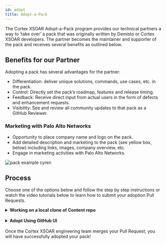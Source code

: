 ```yaml
---
id: adopt 
title: Adopt-a-Pack 
---
```


The Cortex XSOAR Adopt-a-Pack program provides our technical partners a way to ‘take over’ a pack that was originally written by Demisto or Cortex XSOAR developers. The partner becomes the maintainer and supporter of the pack and receives several benefits as outlined below.

## Benefits for our Partner
Adopting a pack has several advantages for the partner:
- Differentiation: deliver unique solutions, commands, use cases, etc. in the pack.
- Control: Directly set the pack’s roadmap, features and release timing.
- Feedback: Receive direct input from actual users in the form of defects and enhancement requests.
- Visibility: See and review all community updates to that pack as a GitHub Reviewer.

### Marketing with Palo Alto Networks
- Opportunity to place company name and logo on the pack.
- Add detailed description and marketing to the pack (see yellow box, below) including links, images, company overview, etc. 
- Engage in marketing activities with Palo Alto Networks.

![pack example cyren](/doc_imgs/partners/packexample_cyren.png)

## Process
Choose one of the options below and follow the step by step instructions or watch the video tutorials below to learn how to submit your adoption Pull Requests. 

<details><summary><strong>Working on a local clone of Content repo</strong></summary>
<div>

<br/>

These methods assume that you have already [forked the Content repository](https://xsoar.pan.dev/docs/tutorials/tut-setup-dev#step-2-fork-the-github-repo) and [cloned the fork onto your local machine](https://xsoar.pan.dev/docs/tutorials/tut-setup-dev#step-3-clone-the-github-fork-locally).
Choose either one of the methods below to start or complete adoption.

<br/>
<details><summary><strong>Adopt Using Helper Script</strong></summary>

<br/>

<div>This script will automatically perform the necessary steps to create an adoption PR.

**Note:** The script is supported for Ubuntu and Mac OS. If you encounter any issues, please consult with your Partner Success representative.

**Requirements:**
Before using this automation, make sure you have [`git`](https://git-scm.com/downloads) and [`python3`](https://www.python.org/downloads/) installed and in your `PATH`. This script will install [`demisto-sdk`](https://github.com/demisto/demisto-sdk#installation) python package if it does not exist in your environment.

Follow the steps below to adopt using the helper script:

1. Inside your terminal, change your working directory to the root of the Content repository. This is the location where you [cloned the forked `content` repository](https://xsoar.pan.dev/docs/tutorials/tut-setup-dev#step-3-clone-the-github-fork-locally).

2. Look for the pack you want to adopt under the `Packs/` directory. You will use the folder name as the second argument to the `adopt_pack.bash` script. 
3. Run the following bash script.
```
./Utils/adopt_pack.bash start <MyPackName>
```

For example, if we wanted to start adopting the `HelloWorld` Pack, we would run the following command:

```bash
./Utils/adopt_pack.bash start HelloWorld
Initializing Pack Adoption...
✓ Detected OS 'Mac OS'.
✓ Dependency 'git' found.
✓ Dependency 'python3' found.
✓ Dependency 'demisto-sdk' found.
✓ All dependencies met.
✓ Found git repository in '~/dev/demisto/fork/content'.
✓ Pack 'HelloWorld' exists.
✗ Not on master/main branch.
        - No untracked changes done, attempting to checkout to master/main branch...
        - Checking out master branch...
        - Branch 'partner-HelloWorld-adopt-start' exists, will be deleted and recreated...
        - ✓ Branch 'partner-HelloWorld-adopt-start' deleted
✓ Branch 'partner-HelloWorld-adopt-start' created.
✓ Pack version bumped to "1.2.12" in '~/dev/demisto/fork/content/Packs/HelloWorld/pack_metadata.json'
✓ Release note created in 'Packs/HelloWorld/ReleaseNotes/1_2_12.md'
✓ Release note '1_2_12.md' updated.
✓ Adoption start message added to README.md
✓ Changes committed.
✓ Branch pushed upstream.

All done here!

Please visit ====> https://github.com/me/content/pull/new/partner-HelloWorld-adopt-start <==== and fill out the Pull Request details to complete the adoption process
```

**After 90 days**

Be sure to prepare the following items as you will be prompted to submit those as part of the flow:

- Your organization/company's name.
- A link to your organization's support site.
- Email address for your organization's support.
- A link to download your [author image](https://xsoar.pan.dev/docs/packs/packs-format#author_imagepng). If no link is supplied, you will be asked to add it manually to `content/packs/$PACK/Author_image.png`

Then run the following script to complete the adoption:

```bash
./Utils/adopt_pack.bash complete HelloWorld
Initializing Pack Adoption...
✓ Detected OS 'Mac OS'.
✓ Dependency 'git' found.
✓ Dependency 'python3' found.
✓ Dependency 'demisto-sdk' found.
✓ All dependencies met.
✓ Found git repository in '~/dev/demisto/fork/content/'.
✓ Pack 'HelloWorld' exists.
✗ Not on master/main branch.
        - No untracked changes done, attempting to checkout to master/main branch...
        - Checking out master branch...
✓ Branch 'partner-HelloWorld-adopt-complete' doesn't exist
✓ Branch 'partner-HelloWorld-adopt-complete' created.
✓ Pack version bumped to "1.2.12" in '~/dev/demisto/fork/content/Packs/HelloWorld/pack_metadata.json'
✓ Release note created in 'Packs/HelloWorld/ReleaseNotes/1_2_12.md'
✓ Release note '1_2_12.md' updated.
✓ Support type 'partner' set in pack_metadata.json.
Enter your organization/company's name: acme
✓ Author set in pack_metadata.json.
Enter a URL to your support site: https://acme.org
✓ URL field set in pack_metadata.json.
Enter the email to your support site: support@acme.org
✓ Email field set in pack_metadata.json.
Enter a URL to download the author image. If you do not have a URL, just press enter and make sure to add it manually according to https://xsoar.pan.dev/docs/packs/packs-format#author_imagepng: 
https://static.wikia.nocookie.net/looneytunes/imageshttps://static.wikia.nocookie.net/looneytunes/images/5/56/Comp_2.jpg      
Attempting to download image from https://static.wikia.nocookie.net/looneytunes/images/5/56/Comp_2.jpg...
✓ Author image downloaded to '~/dev/demisto/fork/content//Packs/HelloWorld/Author_image.png'
✓ Adoption complete message added to README.md
✓ Changes committed.
✓ Branch pushed upstream.

All done here!

Please visit ====> https://github.com/me/content/pull/new/partner-HelloWorld-adopt-complete <==== and fill out the Pull Request details to complete the adoption process
```

</div>
</details>

<br/>

<details><summary><strong>Adopt Using Visual Studio Code</strong></summary>
<br/>
<div>
If you are creating the Pull Request from Visual Studio Code, please follow the below steps. For additional guidance, watch the <a href="https://www.youtube.com/watch?v=9GPkhtRw4Oc">Visual Studio video overview</a>. 

To follow along, you'll need to have [Demisto SDK installed on your machine](https://github.com/demisto/demisto-sdk#installation).

1. Locate your company's Pack folder and open the `README.md` file. Paste the below text into the file:

    ```
    Note: Support for this Pack will be moved to the Partner on MONTH, DAY, YEAR.
    ```
    Make sure you change the `MONTH`, `DAY`, and `YEAR` to the appropriate date that is 90 days from your submission date.

2. Next, open the `pack_metadata.json` file and update the following sections:
    - `support` - must say `partner`
    - `author` - must say your company name
    - `url` - must be changed to your company’s support site
    - `email` - must be your company's support email.
3. Once everything is updated, save your changes and run the `demisto-sdk update-release-notes -i <path to pack> -f`. The command output will instruct you to open the newly-created release note. Find the file and open it.
4. Replace the `%%RN%%` placeholder with the following text:

    ```
    - Start of adoption process.
    ```

5. Go to _Source Control_ tab and commit the changes. Click on the _Publish Branch_ button. This will open a Pull Request.
6. Fill out the pull request details and create the pull request.


**After 90 days**

Please follow the steps below to complete the adoption process:

1. Open the `README.md` file and update the top of the file with the following: 
    
    ```
    Note: Support for this Pack moved to the partner on MONTH, DAY, YEAR.
    
    Please contact the partner directly via the support link on the right.
    ```
    
2. Open the `pack_metadata.json` file and update the following sections:
    - `support` - must say “partner” 
    - `author` - must say your company name
    - `url` - must be changed to your company’s support site
    - `email` - must be your company's support email 
    - Also, update your Author image using the <a href="https://xsoar.pan.dev/docs/packs/packs-format#author_imagepng">instructions on our site</a>.
3. Repeat step 3 through 6 in the previous section.

Once the Cortex XSOAR engineering team merges your Pull Request, you will have successfully adopted your pack!


</div>
</details>

</div>
</details>

<br/>

<details><summary><strong>Adopt Using GitHub UI</strong></summary>
<br/>
<div>
If you prefer to create the Pull Request directly from GitHub, please follow the below step by step instructions. For additional guidance, watch the <a href="https://www.youtube.com/watch?v=9mInBTuC6AE">GitHub video overview</a>. 

**Requirements:** Make sure you working on [fork of the Content repository](https://xsoar.pan.dev/docs/tutorials/tut-setup-dev#step-2-fork-the-github-repo) and you are logged in with your GitHub account.

1. Go to the `Packs` folder and find your company’s pack.
2. Find the `README.md` file and then click the ![Pencil_Icon](/doc_imgs/partners/Pencil_Icon.png) on the right side of the screen to edit the file. 
3. In the first line of the file, copy and paste the below text to show that the support is moving over: 
    
    ```
    Note: Support for this Pack will be moved to the Partner on MONTH, DAY, YEAR.
    ```

    Make sure you change the `MONTH`, `DAY`, and `YEAR` to the appropriate date that is **90 days** from your submission date.

    While still in the `README.md` file, scroll down to the bottom of the page where select the 'Create a new branch for this commit and start a pull request'. Change the name of the new branch to `partner-COMPANY_NAME-adoption-start` and click on 'Propose changes'. 

4. At the bottom of the screen, edit the Pull Request title to '`COMPANY_NAME` Pack Adoption' and adjust the description to 'Updating README file for adoption'.
5. Create a new branch named `partner-COMPANY_NAME-adoption-start`. 
6. Now, click the green “Commit Changes” button. This will take you to your Pull Request. 
7. As your Pull Request is not ready yet, will create an initial draft Pull Request as follows: At the bottom of the page, to the right of the `Create pull request` button there is a small button with an arrow, click and choose the `Draft` option. This will still create the Pull Request but the XSOAR eng team will not review it until it is taken out of draft mode.
    
Your Pull Request is not ready yet, continue following the instructions below. 
    
8. At the top of your Pull Request, you will see your branch name that you created earlier. Click your branch and it will redirect you back into the main `content` repository. Ensure that the top left corner of the repository has your branch name before continuing. 

![Branch_name](/doc_imgs/partners/Branch_name.png)

9. Now, click into the `Packs` folder and find your company’s folder. Once you are in your company’s folder, click the `pack_metadata.json` file. 

    - Click the pencil to edit this file just as you did previously. 
    - Next, update the version number in the line titled `currentVersion` - increase the version up one number. For example, if it is “1.2.10” change it to “1.2.11”. 
    - Once the number is updated, go to the bottom of the page, make sure you have selected “Commit directly to the branch you’ve already created“ and then click the green “Commit changes” button. 
    - Now this step is completed, onto the next one! 

10. Go back to your `Packs` folder and click into `ReleaseNotes`. 

    - Since we updated the version, we need to create a new release notes file. Find the file that has your original release notes number before you changed it. For example, if you changed “1_2_10” to “1_2_11” then you need to click into “1_2_10”. 
    - Once you find the correct release note, click the edit pencil icon as you did in the previous steps, and copy the last line in the file to keep the same format. Once you have it copied, click cancel changes and go back to the `ReleaseNotes` folder. 
 ![release_note_step](/doc_imgs/partners/release_note_step.png)

   - Next, on the top right hand corner of the screen, click “Add file” and “Create new file”. Name your file the new version number you created earlier, which for this example would be `1_2_11.md`.
   - Now,  paste the text you copied in the previous step. Delete line 2 of the text and write “Start of adoption process, update to readme file” 
   - Name the subject of this to “update release notes”, make sure it is committing to your branch and then click “Commit new file” 

**Note:** If your Pull Request is still in draft, please commit the changes and remove from draft. 

11. Done! You have started the adoption process. 

**After 90 days**, you will follow the below steps to complete the adoption process:
1. In order to complete the second adoption step, first you will need to update your `README.md` file and open a pull request with this text: 
    
    ```
    Note: Support for this Pack moved to the partner on MONTH, DAY, YEAR.
    
    Please contact the partner directly via the support link on the right.
    ```
    
2. Next, go to the `pack_metadata.json` file and update the following sections:
    - `currentVersion` - update the version. For this example, we would be updating it to “1.2.12” 
    - `support` - must say “partner” 
    - `Author` - must say your company name
    - `url` - must be changed to your company’s support site
    - `Email` - must be your company's support email 
    - Also, update your Author image using the <a href="https://xsoar.pan.dev/docs/packs/packs-format#author_imagepng">instructions on our site</a>.
3. Repeat step 10 from the previous section.

</div>
</details>


<br/>
Once the Cortex XSOAR engineering team merges your Pull Request, you will have successfully adopted your pack!